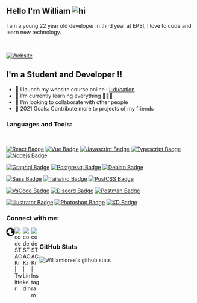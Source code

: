## Hello I'm William <img src="https://user-images.githubusercontent.com/1303154/88677602-1635ba80-d120-11ea-84d8-d263ba5fc3c0.gif" width="28px" alt="hi">

I am a young 22 year old developer in third year at EPSI, I love to code and learn new technology.

<br>

[![Website](https://img.shields.io/website?label=williamloree.fr&style=for-the-badge&url=http://williamloree.fr)](http://williamloree.fr)
<!-- [![Website](https://img.shields.io/website?label=i-ducation.fr&style=for-the-badge&url=http://i-ducation.fr)](http://i-ducation.fr) -->

## I'm a Student and Developer !!

- 🔭 I launch my website course online : [I-ducation][course]
- 🌱 I’m currently learning everything 🤣🧐😁
- 👯 I'm looking to collaborate with other people
- 🥅 2021 Goals: Contribute more to projects of my friends

### Languages and Tools:

<br />
<!-- Languages -->

[![React Badge](https://img.shields.io/badge/-React-61DBFB?style=for-the-badge&labelColor=black&logo=react&logoColor=61DBFB)](#)
[![Vue Badge](https://img.shields.io/badge/-VueJs-3C873A?style=for-the-badge&labelColor=black&logo=vue.js&logoColor=3C873A)](#)
[![Javascript Badge](https://img.shields.io/badge/-Javascript-F0DB4F?style=for-the-badge&labelColor=black&logo=javascript&logoColor=F0DB4F)](#)
[![Typescript Badge](https://img.shields.io/badge/-Typescript-007acc?style=for-the-badge&labelColor=black&logo=typescript&logoColor=007acc)](#)
[![Nodejs Badge](https://img.shields.io/badge/-Nodejs-3C873A?style=for-the-badge&labelColor=black&logo=node.js&logoColor=3C873A)](#)

<!-- BDD -->

[![Graphql Badge](https://img.shields.io/badge/-Graphql-d4319e?style=for-the-badge&labelColor=black&logo=graphQL&logoColor=d4319e)](#)
[![Postgresql Badge](https://img.shields.io/badge/-Postgresql-336791?style=for-the-badge&labelColor=black&logo=Postgresql&logoColor=336791)](#)
[![Debian Badge](https://img.shields.io/badge/-Debian-d0074e?style=for-the-badge&labelColor=black&logo=debian&logoColor=d0074e)](#)

<!-- style -->

[![Sass Badge](https://img.shields.io/badge/-Sass-CF649A?style=for-the-badge&labelColor=black&logo=sass&logoColor=CF649A)](#)
[![Tailwind Badge](https://img.shields.io/badge/-Tailwind-38B2AC?style=for-the-badge&labelColor=black&logo=Tailwind%20CSS&logoColor=38B2AC)](#)
[![PostCSS Badge](https://img.shields.io/badge/-PostCSS-DD3A0A?style=for-the-badge&labelColor=black&logo=PostCSS&logoColor=DD3A0A)](#)

<!-- Logiciel -->

[![VsCode Badge](https://img.shields.io/badge/-Vscode-007ACC?style=for-the-badge&labelColor=black&logo=Visual%20Studio%20Code&logoColor=007ACC)](#)
[![Discord Badge](https://img.shields.io/badge/-Discord-7289DA?style=for-the-badge&labelColor=black&logo=Discord&logoColor=7289DA)](#)
[![Postman Badge](https://img.shields.io/badge/-Postman-FF6C37?style=for-the-badge&labelColor=black&logo=Postman&logoColor=FF6C37)](#)

<!-- design -->

[![Illustrator Badge](https://img.shields.io/badge/Illustrator-FF9A00?style=for-the-badge&labelColor=black&logo=Adobe%20Illustrator&logoColor=FF9A00)](#)
[![Photoshop Badge](https://img.shields.io/badge/-Photoshop-31A8FF?style=for-the-badge&labelColor=black&logo=Adobe%20Photoshop&logoColor=31A8FF)](#)
[![XD Badge](https://img.shields.io/badge/-XD-FF26BE?style=for-the-badge&labelColor=black&logo=Adobe%20XD&logoColor=FF26BE)](#)

### Connect with me:

[<img align="left" alt="codeSTACKr.com" width="22px" src="https://raw.githubusercontent.com/iconic/open-iconic/master/svg/globe.svg" />][website]
[<img align="left" alt="codeSTACKr | Twitter" width="22px" src="https://cdn.jsdelivr.net/npm/simple-icons@v3/icons/twitter.svg" />][twitter]
[<img align="left" alt="codeSTACKr | LinkedIn" width="22px" src="https://cdn.jsdelivr.net/npm/simple-icons@v3/icons/linkedin.svg" />][linkedin]
[<img align="left" alt="codeSTACKr | Instagram" width="22px" src="https://cdn.jsdelivr.net/npm/simple-icons@v3/icons/instagram.svg" />][instagram]

<br />

### GitHub Stats

![Williamloree's github stats](https://github-readme-stats.vercel.app/api?username=williamloree&count_private=true&theme=tokyonight)

[course]: http://i-ducation.fr
[website]: http://williamloree.fr
[twitter]: https://twitter.com/Lse_Mreye
[instagram]: https://instagram.com/will_newcal
[linkedin]: https://www.linkedin.com/in/william-loree/
